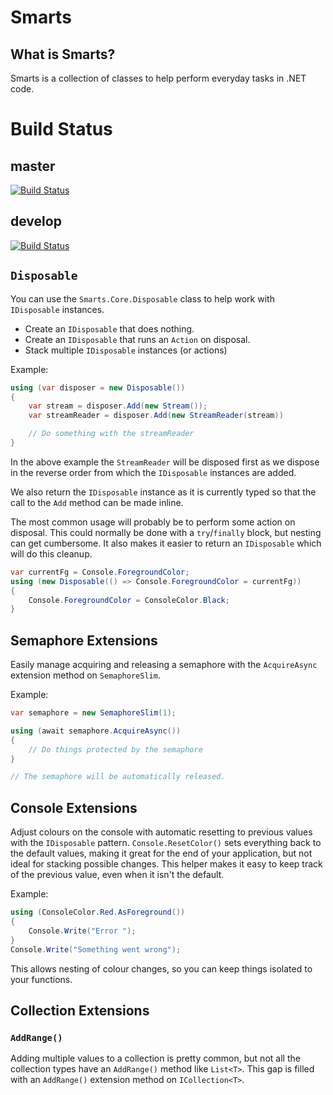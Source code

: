 # Smarts

## What is Smarts?

Smarts is a collection of classes to help perform everyday tasks in .NET code.

# Build Status
## master
[![Build Status](https://dev.azure.com/rhysparry/Smarts/_apis/build/status/rhysparry.Smarts?branchName=master)](https://dev.azure.com/rhysparry/Smarts/_build/latest?definitionId=1&branchName=master)
## develop
[![Build Status](https://dev.azure.com/rhysparry/Smarts/_apis/build/status/rhysparry.Smarts?branchName=develop)](https://dev.azure.com/rhysparry/Smarts/_build/latest?definitionId=1&branchName=develop)

## `Disposable`

You can use the `Smarts.Core.Disposable` class to help work with `IDisposable`
instances.

- Create an `IDisposable` that does nothing.
- Create an `IDisposable` that runs an `Action` on disposal.
- Stack multiple `IDisposable` instances (or actions)

Example:

```csharp
using (var disposer = new Disposable())
{
    var stream = disposer.Add(new Stream());
    var streamReader = disposer.Add(new StreamReader(stream))

    // Do something with the streamReader
}
```

In the above example the `StreamReader` will be disposed first as we dispose in
the reverse order from which the `IDisposable` instances are added.

We also return the `IDisposable` instance as it is currently typed so that the
call to the `Add` method can be made inline.

The most common usage will probably be to perform some action on disposal. This
could normally be done with a `try`/`finally` block, but nesting can get
cumbersome. It also makes it easier to return an `IDisposable` which will do
this cleanup.

```csharp
var currentFg = Console.ForegroundColor;
using (new Disposable(() => Console.ForegroundColor = currentFg))
{
    Console.ForegroundColor = ConsoleColor.Black;
}
```

## Semaphore Extensions

Easily manage acquiring and releasing a semaphore with the `AcquireAsync`
extension method on `SemaphoreSlim`.

Example:

```csharp
var semaphore = new SemaphoreSlim(1);

using (await semaphore.AcquireAsync())
{
    // Do things protected by the semaphore
}

// The semaphore will be automatically released.
```

## Console Extensions

Adjust colours on the console with automatic resetting to previous values with
the `IDisposable` pattern. `Console.ResetColor()` sets everything back to the
default values, making it great for the end of your application, but not ideal
for stacking possible changes. This helper makes it easy to keep track of the
previous value, even when it isn't the default.

Example:

```csharp
using (ConsoleColor.Red.AsForeground())
{
    Console.Write("Error ");
}
Console.Write("Something went wrong");
```

This allows nesting of colour changes, so you can keep things isolated to your
functions.

## Collection Extensions

### `AddRange()`

Adding multiple values to a collection is pretty common, but not all the
collection types have an `AddRange()` method like `List<T>`. This gap is filled
with an `AddRange()` extension method on `ICollection<T>`.
